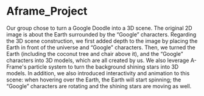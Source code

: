 # Aframe_Project

Our group chose to turn a Google Doodle into a 3D scene. The original 2D image is about the Earth surrounded by the “Google” characters. Regarding the 3D scene construction, we first added depth to the image by placing the Earth in front of the universe and “Google” characters. Then, we turned the Earth (including the coconut tree and chair above it), and the “Google” characters into 3D models, which are all created by us. We also leverage A-Frame's particle system to turn the background shining stars into 3D models.  In addition, we also introduced interactivity and animation to this scene: when hovering over the Earth, the Earth will start spinning; the “Google” characters are rotating and the shining stars are moving as well.

